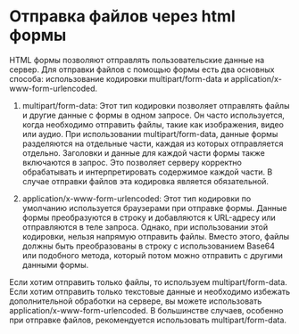# Отправка файлов через html формы
HTML формы позволяют отправлять пользовательские данные на сервер. Для отправки файлов с помощью формы есть два основных способа: использование кодировки multipart/form-data и application/x-www-form-urlencoded.

1. multipart/form-data: Этот тип кодировки позволяет отправлять файлы и другие данные с формы в одном запросе. Он часто используется, когда необходимо отправить файлы, такие как изображения, видео или аудио. При использовании multipart/form-data, данные формы разделяются на отдельные части, каждая из которых отправляется отдельно. Заголовки и данные для каждой части формы также включаются в запрос. Это позволяет серверу корректно обрабатывать и интерпретировать содержимое каждой части. В случае отправки файлов эта кодировка является обязательной.

2. application/x-www-form-urlencoded: Этот тип кодировки по умолчанию используется браузерами при отправке формы. Данные формы преобразуются в строку и добавляются к URL-адресу или отправляются в теле запроса. Однако, при использовании этой кодировки, нельзя напрямую отправить файлы. Вместо этого, файлы должны быть преобразованы в строку с использованием Base64 или подобного метода, который потом можно отправить с другими данными формы.

Если хотим отправить только файлы, то используем multipart/form-data. 
Если хотим отправить только текстовые данные и необходимо избежать дополнительной обработки на сервере, вы можете использовать application/x-www-form-urlencoded. 
В большинстве случаев, особенно при отправке файлов, рекомендуется использовать multipart/form-data.